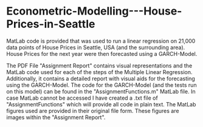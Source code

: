 # Econometric-Modelling---House-Prices-in-Seattle
MatLab code is provided that was used to run a linear regression on 21,000 data points of House Prices in Seattle, USA (and the surrounding area). House Prices for the next year were then forecasted using a GARCH-Model. 

The PDF File "Assignment Report" contains visual representations and the MatLab code used for each of the steps of the Multiple Linear Regression. Additionally, it contains a detailed report with visual aids for the forecasting using the GARCH-Model.
The code for the GARCH-Model (and the tests run on this model) can be found in the "AssignmentFunctions.m" MatLab file. In case MatLab cannot be accessed I have created a .txt file of "AssignmentFunctions" which will provide all code in plain text. 
The MatLab figures used are provided in their original file form. These figures are images within the "Assignment Report". 
